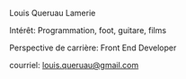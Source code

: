 Louis Queruau Lamerie

Intérêt: Programmation, foot, guitare, films

Perspective de carrière: Front End Developer

courriel: louis.queruau@gmail.com

